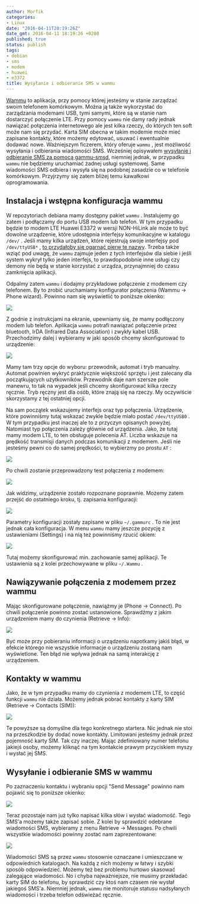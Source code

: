```yaml
---
author: Morfik
categories:
- Linux
date: "2016-04-11T20:19:26Z"
date_gmt: 2016-04-11 18:19:26 +0200
published: true
status: publish
tags:
- debian
- sms
- modem
- huawei
- e3372
title: Wysyłanie i odbieranie SMS w wammu
---
```


[Wammu](https://wammu.eu/) to aplikacja, przy pomocy której jesteśmy w stanie zarządzać swoim
telefonem komórkowym. Można ją także wykorzystać do zarządzania modemami USB, tymi samymi, które są
w stanie nam dostarczyć połączenie LTE. Przy pomocy `wammu` nie damy rady jednak nawiązać połączenia
internetowego ale jest kilka rzeczy, do których ten soft może nam się przydać. Karta SIM obecna w
takim modemie może mieć zapisane kontakty, które możemy edytować, usuwać i ewentualnie dodawać nowe.
Ważniejszym ficzerem, który oferuje `wammu` , jest możliwość wysyłania i odbierania wiadomości SMS.
Wcześniej opisywałem [wysyłanie i odbieranie SMS za pomocą
gammu-smsd](/post/gammu-smsd-czyli-wysylanie-odbieranie-sms/), niemniej jednak, w
przypadku `wammu` nie będziemy uruchamiać żadnej usługi systemowej. Same wiadomości SMS odbiera i
wysyła się na podobnej zasadzie co w telefonie komórkowym. Przyjrzymy się zatem bliżej temu
kawałkowi oprogramowania.

<!--more-->
## Instalacja i wstępna konfiguracja wammu

W repozytoriach debiana mamy dostępny pakiet `wammu` . Instalujemy go zatem i podłączamy do portu
USB modem lub telefon. W tym przypadku będzie to modem LTE Huawei E3372 w wersji NON-HiLink ale może
to być dowolne urządzenie, które udostępnia interfejsy komunikacyjne w katalogu `/dev/` . Jeśli mamy
kilka urządzeń, które rejestrują swoje interfejsy pod `/dev/ttyUSB*` , [to przydałoby się ogarnąć
pierw te nazwy](/post/zmiana-nazwy-interfejsu-modemu-ttyusb0/). Trzeba także wziąć
pod uwagę, że `wammu` zajmuje jeden z tych interfejsów dla siebie i jeśli system wykrył tylko jeden
interfejs, to prawdopodobnie inne usługi czy demony nie będą w stanie korzystać z urządza,
przynajmniej do czasu zamknięcia aplikacji.

Odpalmy zatem `wammu` i dodajmy przykładowe połączenie z modemem czy telefonem. By to zrobić
uruchamiamy konfigurator połączenia (Wammu -> Phone wizard). Powinno nam się wyświetlić to poniższe
okienko:

![](/img/2016/04/1.wammu-kreator-polaczenia.png#big)

Z godnie z instrukcjami na ekranie, upewniamy się, że mamy podłączony modem lub telefon. Aplikacja
`wammu` potrafi nawiązać połączenie przez bluetooth, IrDA (Infrared Data Association) i zwykły kabel
USB. Przechodzimy dalej i wybieramy w jaki sposób chcemy skonfigurować to urządzenie:

![](/img/2016/04/2.wammu-kreator-polaczenia.png#big)

Mamy tam trzy opcje do wyboru: przewodnik, automat i tryb manualny. Automat powinien wykryć
praktycznie większość sprzętu i jest zalecany dla początkujących użytkowników. Przewodnik daje nam
szersze pole manewru, to tak na wypadek jeśli chcemy skonfigurować kilka rzeczy ręcznie. Tryb ręczny
jest dla osób, które znają się na rzeczy. My oczywiście skorzystamy z tej ostatniej opcji.

Na sam początek wskazujemy interfejs oraz typ połączenia. Urządzenie, które powinniśmy tutaj wskazać
zwykle będzie miało postać `/dev/ttyUSB0` . W tym przypadku jest inaczej ale to z przyczyn opisanych
powyżej. Natomiast typ połączenia zależy głównie od urządzenia. Jako, że tutaj mamy modem LTE, to
ten obsługuje polecenia AT. Liczba wskazuje na prędkość transmisji danych podczas komunikacji z
modemem. Jeśli nie jesteśmy pewni co do samej prędkości, to wybierzmy po prostu `AT` :

![](/img/2016/04/3.wammu-kreator-polaczenia.png#big)

Po chwili zostanie przeprowadzony test połączenia z modemem:

![](/img/2016/04/4.wammu-kreator-polaczenia.png#big)

Jak widzimy, urządzenie zostało rozpoznane poprawnie. Możemy zatem przejść do ostatniego kroku, tj.
zapisania konfiguracji:

![](/img/2016/04/5.wammu-kreator-polaczenia.png#big)

Parametry konfiguracji zostały zapisane w pliku `~/.gammurc` . To nie jest jednak cała konfiguracja.
W menu `wammu` mamy jeszcze pozycję z ustawieniami (Settings) i na nią też powinniśmy rzucić okiem:

![](/img/2016/04/5.wammu-ustawienia.png#big)

Tutaj możemy skonfigurować min. zachowanie samej aplikacji. Te ustawienia są z kolei przechowywane w
pliku `~/.Wammu` .

## Nawiązywanie połączenia z modemem przez wammu

Mając skonfigurowane połączenie, nawiążmy je (Phone -> Connect). Po chwili połączenie powinno
zostać ustanowione. Sprawdźmy z jakim urządzeniem mamy do czynienia (Retrieve -> Info):

![](/img/2016/04/6.wammu-info-modem.png#big)

Być może przy pobieraniu informacji o urządzeniu napotkamy jakiś błąd, w efekcie którego nie
wszystkie informacje o urządzeniu zostaną nam wyświetlone. Ten błąd nie wpływa jednak na samą
interakcję z urządzeniem.

## Kontakty w wammu

Jako, że w tym przypadku mamy do czynienia z modemem LTE, to część funkcji `wammu` nie działa.
Możemy jednak pobrać kontakty z karty SIM (Retrieve -> Contacts (SIM)):

![](/img/2016/04/7.wammu-kontakty-sim.png#big)

Te powyższe są domyślne dla tego konkretnego startera. Nic jednak nie stoi na przeszkodzie by dodać
nowe kontakty. Limitowani jesteśmy jednak przez pojemność karty SIM. Tak czy inaczej. Mając
zdefiniowany numer telefonu jakiejś osoby, możemy kliknąć na tym kontakcie prawym przyciskiem myszy
i wysłać jej SMS.

## Wysyłanie i odbieranie SMS w wammu

Po zaznaczeniu kontaktu i wybraniu opcji "Send Message" powinno nam pojawić się to poniższe okienko:

![](/img/2016/04/8.wammu-wiadomosc-sms.png#big)

Teraz pozostaje nam już tylko napisać kilka słów i wysłać wiadomość. Tego SMS'a możemy także zapisać
sobie. Z kolei by sprawdzić odebrane wiadomości SMS, wybieramy z menu Retrieve -> Messages. Po
chwili wszystkie wiadomości powinny zostać nam zaprezentowane:

![](/img/2016/04/9.wammu-odebrane-wiadomosci-sms.png#big)

Wiadomości SMS są przez `wammu` stosownie oznaczane i umieszczane w odpowiednich katalogach. Na
każdą z nich możemy w łatwy i szybki sposób odpowiedzieć. Możemy też bez problemu hurtowo skasować
zalegające wiadomości. No i chyba najważniejsze, nie musimy przekładać karty SIM do telefonu, by
sprawdzić czy ktoś nam czasem nie wysłał jakiegoś SMS'a. Niemniej jednak, `wammu` nie monitoruje
statusu nadsyłanych wiadomości i trzeba telefon odświeżać ręcznie.
